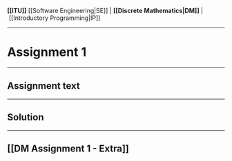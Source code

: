  **[[ITU]]**
[[Software Engineering|SE]] | **[[Discrete Mathematics|DM]]** | [[Introductory Programming|IP]]

---

# Assignment 1
---

## Assignment text

---

## Solution

---

## [[DM Assignment 1 - Extra]]